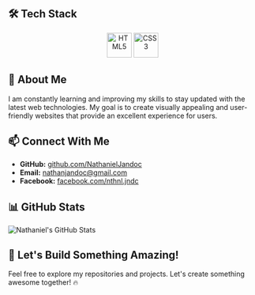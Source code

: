 ## 🛠 Tech Stack
<div align="center">
    <img src="https://cdn.jsdelivr.net/gh/devicons/devicon/icons/html5/html5-original.svg" alt="HTML5" width="50">
    <img src="https://cdn.jsdelivr.net/gh/devicons/devicon/icons/css3/css3-original.svg" alt="CSS3" width="50">
</div>

## 📌 About Me
I am constantly learning and improving my skills to stay updated with the latest web technologies. My goal is to create visually appealing and user-friendly websites that provide an excellent experience for users.

## 📫 Connect With Me
- **GitHub:** [github.com/NathanielJandoc](https://github.com/NathanielJandoc)
- **Email:** [nathanjandoc@gmail.com](mailto:nathanjandoc@gmail.com)
- **Facebook:** [facebook.com/nthnl.jndc](https://www.facebook.com/nthnl.jndc)

## 📊 GitHub Stats
![Nathaniel's GitHub Stats](https://github-readme-stats.vercel.app/api?username=NIGHTTT&show_icons=true&theme=blueberry)

## 🚀 Let's Build Something Amazing!
Feel free to explore my repositories and projects. Let's create something awesome together! 🔥

